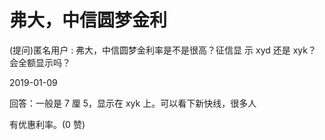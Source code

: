 # 弗大，中信圆梦金利

(提问)匿名用户 : 弗大，中信圆梦金利率是不是很高？征信显 示 xyd 还是 xyk？会全额显示吗？

2019-01-09

回答：一般是 7 厘 5，显示在 xyk 上。可以看下新快线，很多人

有优惠利率。(0 赞)